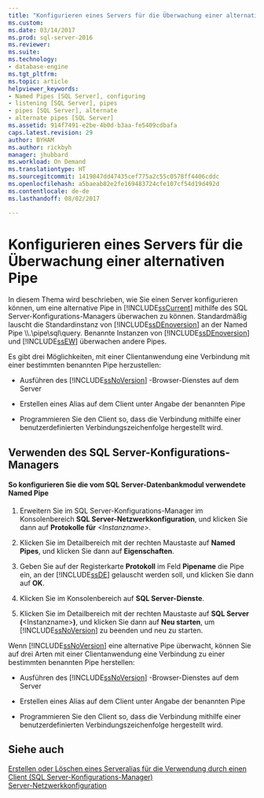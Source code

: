 ```yaml
---
title: "Konfigurieren eines Servers für die Überwachung einer alternativen Pipe | Microsoft-Dokumentation"
ms.custom: 
ms.date: 03/14/2017
ms.prod: sql-server-2016
ms.reviewer: 
ms.suite: 
ms.technology:
- database-engine
ms.tgt_pltfrm: 
ms.topic: article
helpviewer_keywords:
- Named Pipes [SQL Server], configuring
- listening [SQL Server], pipes
- pipes [SQL Server], alternate
- alternate pipes [SQL Server]
ms.assetid: 914f7491-e2be-4b0d-b3aa-fe5409cdbafa
caps.latest.revision: 29
author: BYHAM
ms.author: rickbyh
manager: jhubbard
ms.workload: On Demand
ms.translationtype: HT
ms.sourcegitcommit: 1419847dd47435cef775a2c55c0578ff4406cddc
ms.openlocfilehash: a5baeab82e2fe169483724cfe107cf54d19d492d
ms.contentlocale: de-de
ms.lasthandoff: 08/02/2017

---
```

# <a name="configure-a-server-to-listen-on-an-alternate-pipe"></a>Konfigurieren eines Servers für die Überwachung einer alternativen Pipe
  In diesem Thema wird beschrieben, wie Sie einen Server konfigurieren können, um eine alternative Pipe in [!INCLUDE[ssCurrent](../../includes/sscurrent-md.md)] mithilfe des SQL Server-Konfigurations-Managers überwachen zu können. Standardmäßig lauscht die Standardinstanz von [!INCLUDE[ssDEnoversion](../../includes/ssdenoversion-md.md)] an der Named Pipe \\\\.\pipe\sql\query. Benannte Instanzen von [!INCLUDE[ssDEnoversion](../../includes/ssdenoversion-md.md)] und [!INCLUDE[ssEW](../../includes/ssew-md.md)] überwachen andere Pipes.  
  
 Es gibt drei Möglichkeiten, mit einer Clientanwendung eine Verbindung mit einer bestimmten benannten Pipe herzustellen:  
  
-   Ausführen des [!INCLUDE[ssNoVersion](../../includes/ssnoversion-md.md)] -Browser-Dienstes auf dem Server  
  
-   Erstellen eines Alias auf dem Client unter Angabe der benannten Pipe  
  
-   Programmieren Sie den Client so, dass die Verbindung mithilfe einer benutzerdefinierten Verbindungszeichenfolge hergestellt wird.  
  
##  <a name="SSMSProcedure"></a> Verwenden des SQL Server-Konfigurations-Managers  
  
#### <a name="to-configure-the-named-pipe-used-by-the-sql-server-database-engine"></a>So konfigurieren Sie die vom SQL Server-Datenbankmodul verwendete Named Pipe  
  
1.  Erweitern Sie im SQL Server-Konfigurations-Manager im Konsolenbereich **SQL Server-Netzwerkkonfiguration**, und klicken Sie dann auf **Protokolle für** *\<Instanzname>*.  
  
2.  Klicken Sie im Detailbereich mit der rechten Maustaste auf **Named Pipes**, und klicken Sie dann auf **Eigenschaften**.  
  
3.  Geben Sie auf der Registerkarte **Protokoll** im Feld **Pipename** die Pipe ein, an der [!INCLUDE[ssDE](../../includes/ssde-md.md)] gelauscht werden soll, und klicken Sie dann auf **OK**.  
  
4.  Klicken Sie im Konsolenbereich auf **SQL Server-Dienste**.  
  
5.  Klicken Sie im Detailbereich mit der rechten Maustaste auf **SQL Server (**\<Instanzname>**)**, und klicken Sie dann auf **Neu starten**, um [!INCLUDE[ssNoVersion](../../includes/ssnoversion-md.md)] zu beenden und neu zu starten.  
  
 Wenn [!INCLUDE[ssNoVersion](../../includes/ssnoversion-md.md)] eine alternative Pipe überwacht, können Sie auf drei Arten mit einer Clientanwendung eine Verbindung zu einer bestimmten benannten Pipe herstellen:  
  
-   Ausführen des [!INCLUDE[ssNoVersion](../../includes/ssnoversion-md.md)] -Browser-Dienstes auf dem Server  
  
-   Erstellen eines Alias auf dem Client unter Angabe der benannten Pipe  
  
-   Programmieren Sie den Client so, dass die Verbindung mithilfe einer benutzerdefinierten Verbindungszeichenfolge hergestellt wird.  
  
## <a name="see-also"></a>Siehe auch  
 [Erstellen oder Löschen eines Serveralias für die Verwendung durch einen Client &#40;SQL Server-Konfigurations-Manager&#41;](../../database-engine/configure-windows/create-or-delete-a-server-alias-for-use-by-a-client.md)   
 [Server-Netzwerkkonfiguration](../../database-engine/configure-windows/server-network-configuration.md)  
  
  

